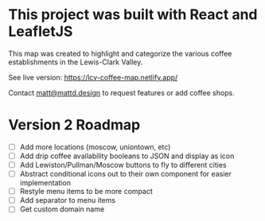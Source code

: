 # This project was built with React and LeafletJS
This map was created to highlight and categorize the various coffee establishments in the Lewis-Clark Valley.

See live version: https://lcv-coffee-map.netlify.app/

Contact matt@mattd.design to request features or add coffee shops.

# Version 2 Roadmap
- [ ] Add more locations (moscow, uniontown, etc)
- [ ] Add drip coffee availability booleans to JSON and display as icon
- [ ] Add Lewiston/Pullman/Moscow buttons to fly to different cities
- [ ] Abstract conditional icons out to their own component for easier implementation
- [ ] Restyle menu items to be more compact
- [ ] Add separator to menu items
- [ ] Get custom domain name
